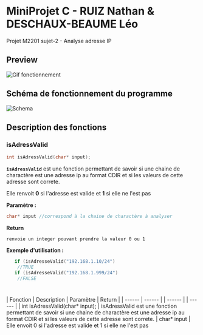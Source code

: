 # MiniProjet C - RUIZ Nathan & DESCHAUX-BEAUME Léo
 Projet M2201 
 sujet-2 - Analyse adresse IP

## **Preview**

![Gif fonctionnement](https://media.giphy.com/media/sla2HnCJ75JhkqUW6Q/giphy.gif)

## **Schéma de fonctionnement du programme**
![Schema](https://cdn.discordapp.com/attachments/707298011939733594/856234623223070720/Capture.PNG)

## **Description des fonctions**

### **isAdressValid**
```c 
int isAdressValid(char* input);
```

**`isAdressValid`** est une fonction permettant de savoir si une chaine de charactère est une adresse ip au format CDIR et si les valeurs de cette adresse sont correte.

Elle renvoit **0** si l'adresse est valide et **1** si elle ne l'est pas

**Paramètre :**
```c
char* input //correspond à la chaine de charactère à analyser
```

**Return**
```
renvoie un integer pouvant prendre la valeur 0 ou 1
```

**Exemple d'utilisation :**
```c
   if (isAdresseValid("192.168.1.10/24")
    //TRUE
   if (isAdresseValid("192.168.1.999/24")
    //FALSE
```

#
#


| Fonction | Description | Paramètre | Return | 
| ------ | ------ | | ------ | | ------ |
| int isAdressValid(char* input); | isAdressValid est une fonction permettant de savoir si une chaine de charactère est une adresse ip au format CDIR et si les valeurs de cette adresse sont correte. | char* input | Elle envoit 0 si l'adresse est valide et 1 si elle ne l'est pas